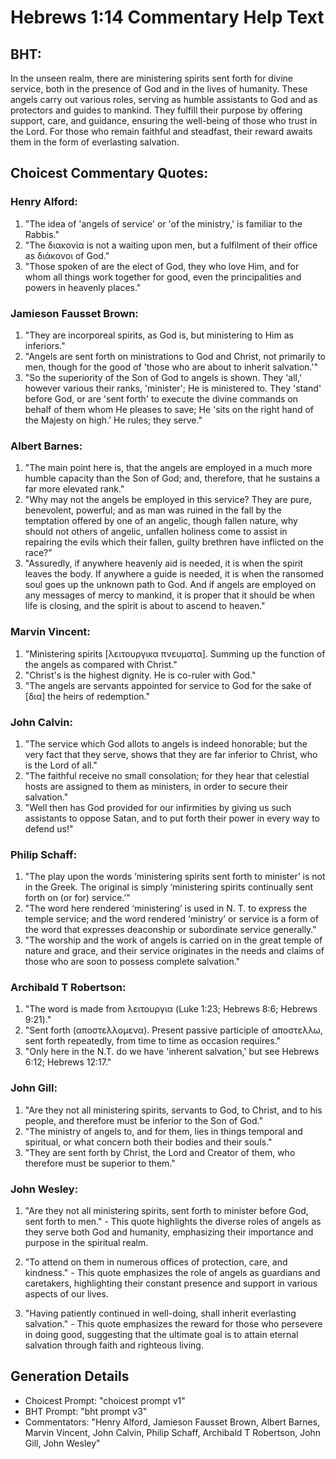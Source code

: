 # Hebrews 1:14 Commentary Help Text

## BHT:
In the unseen realm, there are ministering spirits sent forth for divine service, both in the presence of God and in the lives of humanity. These angels carry out various roles, serving as humble assistants to God and as protectors and guides to mankind. They fulfill their purpose by offering support, care, and guidance, ensuring the well-being of those who trust in the Lord. For those who remain faithful and steadfast, their reward awaits them in the form of everlasting salvation.

## Choicest Commentary Quotes:
### Henry Alford:
1. "The idea of 'angels of service' or 'of the ministry,' is familiar to the Rabbis."
2. "The διακονία is not a waiting upon men, but a fulfilment of their office as διάκονοι of God."
3. "Those spoken of are the elect of God, they who love Him, and for whom all things work together for good, even the principalities and powers in heavenly places."

### Jamieson Fausset Brown:
1. "They are incorporeal spirits, as God is, but ministering to Him as inferiors."
2. "Angels are sent forth on ministrations to God and Christ, not primarily to men, though for the good of 'those who are about to inherit salvation.'"
3. "So the superiority of the Son of God to angels is shown. They 'all,' however various their ranks, 'minister'; He is ministered to. They 'stand' before God, or are 'sent forth' to execute the divine commands on behalf of them whom He pleases to save; He 'sits on the right hand of the Majesty on high.' He rules; they serve."

### Albert Barnes:
1. "The main point here is, that the angels are employed in a much more humble capacity than the Son of God; and, therefore, that he sustains a far more elevated rank."
2. "Why may not the angels be employed in this service? They are pure, benevolent, powerful; and as man was ruined in the fall by the temptation offered by one of an angelic, though fallen nature, why should not others of angelic, unfallen holiness come to assist in repairing the evils which their fallen, guilty brethren have inflicted on the race?"
3. "Assuredly, if anywhere heavenly aid is needed, it is when the spirit leaves the body. If anywhere a guide is needed, it is when the ransomed soul goes up the unknown path to God. And if angels are employed on any messages of mercy to mankind, it is proper that it should be when life is closing, and the spirit is about to ascend to heaven."

### Marvin Vincent:
1. "Ministering spirits [λειτουργικα πνευματα]. Summing up the function of the angels as compared with Christ." 
2. "Christ's is the highest dignity. He is co-ruler with God." 
3. "The angels are servants appointed for service to God for the sake of [δια] the heirs of redemption."

### John Calvin:
1. "The service which God allots to angels is indeed honorable; but the very fact that they serve, shows that they are far inferior to Christ, who is the Lord of all." 
2. "The faithful receive no small consolation; for they hear that celestial hosts are assigned to them as ministers, in order to secure their salvation." 
3. "Well then has God provided for our infirmities by giving us such assistants to oppose Satan, and to put forth their power in every way to defend us!"

### Philip Schaff:
1. "The play upon the words ‘ministering spirits sent forth to minister’ is not in the Greek. The original is simply ‘ministering spirits continually sent forth on (or for) service.’" 
2. "The word here rendered ‘ministering’ is used in N. T. to express the temple service; and the word rendered ‘ministry’ or service is a form of the word that expresses deaconship or subordinate service generally."
3. "The worship and the work of angels is carried on in the great temple of nature and grace, and their service originates in the needs and claims of those who are soon to possess complete salvation."

### Archibald T Robertson:
1. "The word is made from λειτουργια (Luke 1:23; Hebrews 8:6; Hebrews 9:21)."
2. "Sent forth (αποστελλομενα). Present passive participle of αποστελλω, sent forth repeatedly, from time to time as occasion requires."
3. "Only here in the N.T. do we have 'inherent salvation,' but see Hebrews 6:12; Hebrews 12:17."

### John Gill:
1. "Are they not all ministering spirits, servants to God, to Christ, and to his people, and therefore must be inferior to the Son of God."
2. "The ministry of angels to, and for them, lies in things temporal and spiritual, or what concern both their bodies and their souls."
3. "They are sent forth by Christ, the Lord and Creator of them, who therefore must be superior to them."

### John Wesley:
1. "Are they not all ministering spirits, sent forth to minister before God, sent forth to men." - This quote highlights the diverse roles of angels as they serve both God and humanity, emphasizing their importance and purpose in the spiritual realm.

2. "To attend on them in numerous offices of protection, care, and kindness." - This quote emphasizes the role of angels as guardians and caretakers, highlighting their constant presence and support in various aspects of our lives.

3. "Having patiently continued in well-doing, shall inherit everlasting salvation." - This quote emphasizes the reward for those who persevere in doing good, suggesting that the ultimate goal is to attain eternal salvation through faith and righteous living.


## Generation Details
- Choicest Prompt: "choicest prompt v1"
- BHT Prompt: "bht prompt v3"
- Commentators: "Henry Alford, Jamieson Fausset Brown, Albert Barnes, Marvin Vincent, John Calvin, Philip Schaff, Archibald T Robertson, John Gill, John Wesley"
